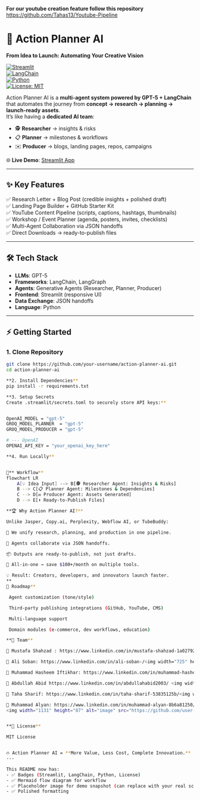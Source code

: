 **For our youtube creation feature follow this repository**
https://github.com/Tahas13/Youtube-Pipeline

# 🚀 Action Planner AI  
**From Idea to Launch: Automating Your Creative Vision**  

[![Streamlit](https://img.shields.io/badge/Framework-Streamlit-FF4B4B?logo=streamlit&logoColor=white)](https://streamlit.io/)  
[![LangChain](https://img.shields.io/badge/AI-Agents%20%7C%20LangChain-blue?logo=chainlink&logoColor=white)](https://www.langchain.com/)  
[![Python](https://img.shields.io/badge/Language-Python-3776AB?logo=python&logoColor=white)](https://www.python.org/)  
[![License: MIT](https://img.shields.io/badge/License-MIT-green.svg)](LICENSE)  

Action Planner AI is a **multi-agent system powered by GPT-5 + LangChain** that automates the journey from **concept → research → planning → launch-ready assets**.  
It’s like having a **dedicated AI team**:  
- 🕵️ **Researcher** → insights & risks  
- 📋 **Planner** → milestones & workflows  
- ✉️ **Producer** → blogs, landing pages, repos, campaigns  

🌐 **Live Demo**: [Streamlit App](https://action-planner-km8yco87r9q.streamlit.app/)  

---

## ✨ Key Features  

✅ Research Letter + Blog Post (credible insights + polished draft)  
✅ Landing Page Builder + GitHub Starter Kit  
✅ YouTube Content Pipeline (scripts, captions, hashtags, thumbnails)  
✅ Workshop / Event Planner (agenda, posters, invites, checklists)  
✅ Multi-Agent Collaboration via JSON handoffs  
✅ Direct Downloads → ready-to-publish files  

---

## 🛠 Tech Stack  

- **LLMs**: GPT-5  
- **Frameworks**: LangChain, LangGraph  
- **Agents**: Generative Agents (Researcher, Planner, Producer)  
- **Frontend**: Streamlit (responsive UI)  
- **Data Exchange**: JSON handoffs  
- **Language**: Python  

---

## ⚡ Getting Started  

### 1. Clone Repository  
```bash
git clone https://github.com/your-username/action-planner-ai.git
cd action-planner-ai

**2. Install Dependencies**
pip install -r requirements.txt

**3. Setup Secrets
Create .streamlit/secrets.toml to securely store API keys:**


OpenAI_MODEL = "gpt-5"
GROQ_MODEL_PLANNER  = "gpt-5"
GROQ_MODEL_PRODUCER = "gpt-5"

# --- OpenAI 
OPENAI_API_KEY = "your_openai_key_here"

**4. Run Locally**


🔄** Workflow**
flowchart LR
    A[💡 Idea Input] --> B[🕵️ Researcher Agent: Insights & Risks]
    B --> C[📋 Planner Agent: Milestones & Dependencies]
    C --> D[✉️ Producer Agent: Assets Generated]
    D --> E[⬇️ Ready-to-Publish Files]

**🏆 Why Action Planner AI?**

Unlike Jasper, Copy.ai, Perplexity, Webflow AI, or TubeBuddy:

🧩 We unify research, planning, and production in one pipeline.

🔗 Agents collaborate via JSON handoffs.

📦 Outputs are ready-to-publish, not just drafts.

💸 All-in-one → save $100+/month on multiple tools.

💡 Result: Creators, developers, and innovators launch faster.
**
🚧 Roadmap**

 Agent customization (tone/style)

 Third-party publishing integrations (GitHub, YouTube, CMS)

 Multi-language support

 Domain modules (e-commerce, dev workflows, education)

**👥 Team**

👤 Mustafa Shahzad : https://www.linkedin.com/in/mustafa-shahzad-1a0279232/<img width="1047" height="76" alt="image" src="https://github.com/user-attachments/assets/d1ba34f1-6fb8-4ec5-9cbf-15097303f6e5" />

👤 Ali Soban: https://www.linkedin.com/in/ali-soban-/<img width="725" height="76" alt="image" src="https://github.com/user-attachments/assets/ff2a67c9-40dc-493a-8392-640055db4489" />

👤 Muhammad Hasheem Iftikhar: https://www.linkedin.com/in/muhammad-hasheem-iftikhar/<img width="1137" height="76" alt="image" src="https://github.com/user-attachments/assets/a89fbb2c-79eb-44a9-8dcb-2d98779d461f" />

👤 Abdullah Abid https://www.linkedin.com/in/abdullahabid2003/ <img width="858" height="76" alt="image" src="https://github.com/user-attachments/assets/94b32877-d98f-4223-81cc-d661ccb681e3" />

👤 Taha Sharif: https://www.linkedin.com/in/taha-sharif-53835125b/<img width="942" height="76" alt="image" src="https://github.com/user-attachments/assets/8b039ee7-f32e-46aa-80de-db0a22daf558" />

👤 Muhammad Alyan: https://www.linkedin.com/in/muhammad-alyan-8b6a81250/
<img width="1131" height="87" alt="image" src="https://github.com/user-attachments/assets/546ecfa7-3405-4700-8fd3-0f3e74859bd5" />


**📜 License**

MIT License


🔥 Action Planner AI = **More Value, Less Cost, Complete Innovation.**
---

This README now has:  
- ✅ Badges (Streamlit, LangChain, Python, License)  
- ✅ Mermaid flow diagram for workflow  
- ✅ Placeholder image for demo snapshot (can replace with your real screenshot later)  
- ✅ Polished formatting  



